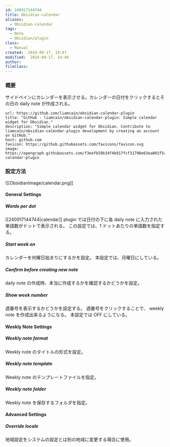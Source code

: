 ```yaml
---
id: 240917144744
title: Obsidian-calendar
aliases:
  - Obsidian-calendar
tags:
  - Note
  - Obsidian/plugin
class:
  - Manual
created:  2024-09-17, 14:47
modified:  2024-09-17, 14:49
author: 
fileClass:
---
```

### 概要
サイドペインにカレンダーを表示させる。カレンダーの日付をクリックするとその日の daily note が作成される。

```cardlink
url: https://github.com/liamcain/obsidian-calendar-plugin
title: "GitHub - liamcain/obsidian-calendar-plugin: Simple calendar widget for Obsidian."
description: "Simple calendar widget for Obsidian. Contribute to liamcain/obsidian-calendar-plugin development by creating an account on GitHub."
host: github.com
favicon: https://github.githubassets.com/favicons/favicon.svg
image: https://opengraph.githubassets.com/f3eefb59b34f4b917fcf31790e63ea001f5afa82dce09dd0e3a62c79ff9afbfd/liamcain/obsidian-calendar-plugin
```

### 設定方法

![[ObsidianImage/calendar.png]]

#### General Settings
##### Words per dot
[[240917144744|calendar]] plugin では日付の下に各 daily note に入力された単語数がドットで表示される。
この設定では、1 ドットあたりの単語数を指定する。

##### Start week on
カレンダーを何曜日始まりにするかを設定。
本設定では、月曜日にしている。

##### Confirm before creating new note
daily note の作成時、本当に作成するかを確認するかどうかを設定。

##### Show week number
週番号を表示するかどうかを設定する。
週番号をクリックすることで、 weekly note を作成出来るようになる。
本設定では OFF にしている。

#### Weekly Note Settings
##### Weekly note format
Weekly note のタイトルの形式を設定。

##### Weekly note template
Weekly note のテンプレートファイルを指定。

##### Weekly note folder
Weekly note を保存するフォルダを指定。


#### Advanced Settings
##### Override locale
地域設定をシステムの設定とは別の地域に変更する場合に使用。
